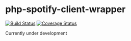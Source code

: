 # php-spotify-client-wrapper

[![Build Status](https://travis-ci.org/egidijusletukas/php-spotify-client-wrapper.svg?branch=develop)](https://travis-ci.org/egidijusletukas/php-spotify-client-wrapper)
[![Coverage Status](https://coveralls.io/repos/github/egidijusletukas/php-spotify-client-wrapper/badge.svg?branch=develop)](https://coveralls.io/github/egidijusletukas/php-spotify-client-wrapper?branch=develop)

Currently under development
